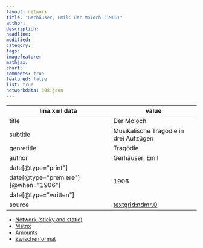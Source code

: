 ```yaml
---
layout: network
title: "Gerhäuser, Emil: Der Moloch (1906)"
author:
description:
headline:
modified:
category:
tags:
imagefeature: 
mathjax: 
chart: 
comments: true
featured: false
list: true
networkdata: 398.json
---
```

lina.xml data  | value
------------- | -------------
title|Der Moloch
subtitle|Musikalische Tragödie in drei Aufzügen
genretitle|Tragödie
author|Gerhäuser, Emil
date[@type="print"]|
date[@type="premiere"][@when="1906"]|1906
date[@type="written"]|
source|[textgrid:ndmr.0](https://textgridlab.org/1.0/tgcrud-public/rest/textgrid:ndmr.0/data)



* [Network (sticky and static)](/linas/network398)
* [Matrix](/linas/matrix398)
* [Amounts](/linas/amount398)
* [Zwischenformat](/linas/lina398 )
